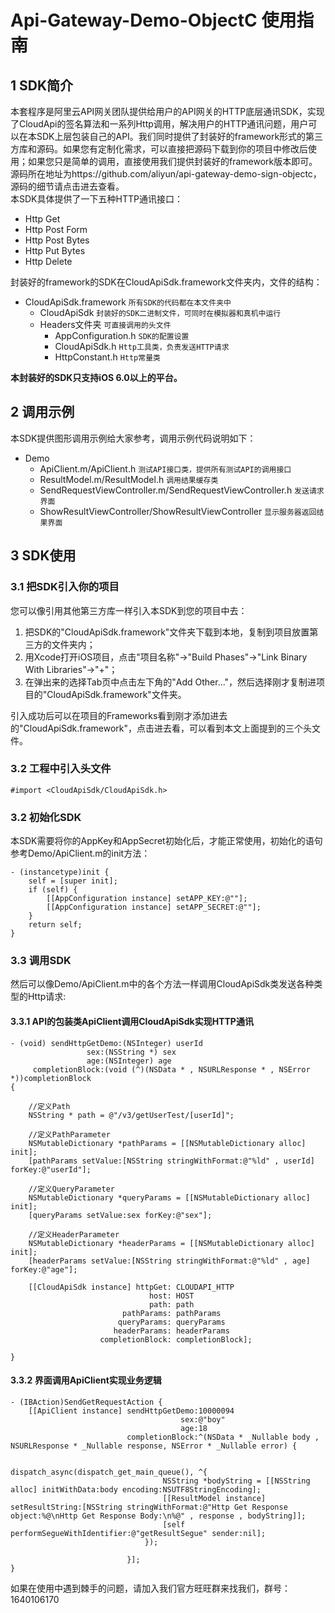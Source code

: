 # Api-Gateway-Demo-ObjectC 使用指南
## 1 SDK简介

本套程序是阿里云API网关团队提供给用户的API网关的HTTP底层通讯SDK，实现了CloudApi的签名算法和一系列Http调用，解决用户的HTTP通讯问题，用户可以在本SDK上层包装自己的API。我们同时提供了封装好的framework形式的第三方库和源码。如果您有定制化需求，可以直接把源码下载到你的项目中修改后使用；如果您只是简单的调用，直接使用我们提供封装好的framework版本即可。源码所在地址为https://github.com/aliyun/api-gateway-demo-sign-objectc，源码的细节请点击进去查看。  
本SDK具体提供了一下五种HTTP通讯接口：  

* Http Get  
* Http Post Form
* Http Post Bytes
* Http Put Bytes
* Http Delete


封装好的framework的SDK在CloudApiSdk.framework文件夹内，文件的结构：  

* CloudApiSdk.framework		`所有SDK的代码都在本文件夹中 ` 
	* CloudApiSdk	`封装好的SDK二进制文件，可同时在模拟器和真机中运行`
	* Headers文件夹		`可直接调用的头文件`
		* AppConfiguration.h `SDK的配置设置`
		* CloudApiSdk.h `Http工具类，负责发送HTTP请求`
		* HttpConstant.h `Http常量类`

**本封装好的SDK只支持iOS 6.0以上的平台。**




## 2 调用示例
本SDK提供图形调用示例给大家参考，调用示例代码说明如下：  

* Demo
	* ApiClient.m/ApiClient.h	`测试API接口类，提供所有测试API的调用接口`
	* ResultModel.m/ResultModel.h `调用结果缓存类`
	* SendRequestViewController.m/SendRequestViewController.h `发送请求界面`
	* ShowResultViewController/ShowResultViewController `显示服务器返回结果界面`



## 3 SDK使用

### 3.1 把SDK引入你的项目
您可以像引用其他第三方库一样引入本SDK到您的项目中去：

1. 把SDK的"CloudApiSdk.framework"文件夹下载到本地，复制到项目放置第三方的文件夹内；
2. 用Xcode打开iOS项目，点击"项目名称"->"Build Phases"->"Link Binary With Libraries"->"+"；
3. 在弹出来的选择Tab页中点击左下角的"Add Other..."，然后选择刚才复制进项目的"CloudApiSdk.framework"文件夹。

引入成功后可以在项目的Frameworks看到刚才添加进去的"CloudApiSdk.framework"，点击进去看，可以看到本文上面提到的三个头文件。

### 3.2 工程中引入头文件

	#import <CloudApiSdk/CloudApiSdk.h>
	

### 3.2 初始化SDK

本SDK需要将你的AppKey和AppSecret初始化后，才能正常使用，初始化的语句参考Demo/ApiClient.m的init方法：

	- (instancetype)init {
	    self = [super init];
	    if (self) {
	        [[AppConfiguration instance] setAPP_KEY:@""];
	        [[AppConfiguration instance] setAPP_SECRET:@""];
	    }
	    return self;
	}
	
### 3.3 调用SDK

然后可以像Demo/ApiClient.m中的各个方法一样调用CloudApiSdk类发送各种类型的Http请求:

#### 3.3.1 API的包装类ApiClient调用CloudApiSdk实现HTTP通讯

	- (void) sendHttpGetDemo:(NSInteger) userId
                     sex:(NSString *) sex
                     age:(NSInteger) age
         completionBlock:(void (^)(NSData * , NSURLResponse * , NSError *))completionBlock
	{
	    
	    //定义Path
	    NSString * path = @"/v3/getUserTest/[userId]";
	    
	    //定义PathParameter
	    NSMutableDictionary *pathParams = [[NSMutableDictionary alloc] init];
	    [pathParams setValue:[NSString stringWithFormat:@"%ld" , userId] forKey:@"userId"];
	    
	    //定义QueryParameter
	    NSMutableDictionary *queryParams = [[NSMutableDictionary alloc] init];
	    [queryParams setValue:sex forKey:@"sex"];
	    
	    //定义HeaderParameter
	    NSMutableDictionary *headerParams = [[NSMutableDictionary alloc] init];
	    [headerParams setValue:[NSString stringWithFormat:@"%ld" , age] forKey:@"age"];
	    
	    [[CloudApiSdk instance] httpGet: CLOUDAPI_HTTP
	                               host: HOST
	                               path: path
	                         pathParams: pathParams
	                        queryParams: queryParams
	                       headerParams: headerParams
	                    completionBlock: completionBlock];
	    
	}	
		
#### 3.3.2 界面调用ApiClient实现业务逻辑

	- (IBAction)SendGetRequestAction {
	    [[ApiClient instance] sendHttpGetDemo:10000094
	                                      sex:@"boy"
	                                      age:18
	                          completionBlock:^(NSData * _Nullable body , NSURLResponse * _Nullable response, NSError * _Nullable error) {
	                              
	                              dispatch_async(dispatch_get_main_queue(), ^{
	                                  NSString *bodyString = [[NSString alloc] initWithData:body encoding:NSUTF8StringEncoding];
	                                  [[ResultModel instance] setResultString:[NSString stringWithFormat:@"Http Get Response object:%@\nHttp Get Response Body:\n%@" , response , bodyString]];
	                                  [self performSegueWithIdentifier:@"getResultSegue" sender:nil];
	                              });
	
	                          }];
	}

如果在使用中遇到棘手的问题，请加入我们官方旺旺群来找我们，群号：1640106170
